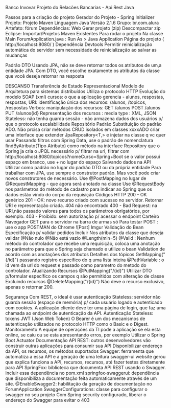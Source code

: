 Banco Invovar
Projeto do Relacões Bancarias - Api Rest Java

Passos para a criação do projeto
Gerador do Projeto - Spring Initializer
Projeto: Projeto Maven
Linguagem Java
Versão 2.1.6
Grupo: br.com.alura
Artefato: fórum
Dependências: Web
Gerar projeto (zip)
Descompactar zip
Eclipse: Importar/Projetos Maven Existentes
Para rodar o projeto
Na classe Main ForumApplication.java : Run As > Java Application
Página do projeto ( http://localhost:8080/ )
Dependência Devtools
Permitir reinicialização automática do servidor sem necessidade de reinicialização ao salvar as mudanças

Padrão DTO
Usando JPA, não se deve retornar todos os atributos de um,a entidade JPA. Com DTO, você escolhe exatamente os atributos da classe que você deseja retornar na resposta

DESCANSO
Transferência de Estado Representacional
Modelo de Arquitetura para sistemas distribuídos
Utiliza o protocolo HTTP
Evolução do modelo SOAP (xml)
cursos: o que a aplicação gerencia - alunos, respostas, respostas,
URI: identificação única dos recursos: /alunos, /topicos, /respostas
Verbos: manipulação dos recursos: GET /alunos POST /alunos PUT /alunos{id}
Representação dos recursos : media type : XML, JSON
Stateless: não tenha guarda sessão - não armazena dados dos usuários p/ que o protocolo escalabilidade
Repositório Padrão
Substituição do padrão ADO. Não prcisa criar métodos CRUD isolados em classes xxxxADO
criar uma interface que extender JpaRepository<T,> e injetar na classe q vc quer usar
Passando filtros
com Spring Data, use o padrão de nomenclatura findByAtributo(Tipo Atributo) como método na interface Repository que o Spring ja cria o JPQL necessário p/ filtrar
na url, filtrar com http://localhost:8080/topicos?nomeCurso=Spring+Boot
se o valor possui espaço em branco, use + no lugar do espaço
Salvando dados na API
Utilizar como padrão no lugar do padrão DTO ou da própria entidade
Para trabalhar com JPA, use sempre o construtor padrão. Mas você pode criar novos construtores de necessário.
Use @PostMapping no lugar de @RequestMapping - que agora será anotado na classe
Use @RequestBody nos parâmetros do método de cadastro para indicar ao Spring que os dados estão vindo do corpo da requisição
Códigos HTTP
200 - OK genérico
201 - OK: novo recurso criado com sucesso no servidor. Retornar URI e representação criada.
404 não encontrado
400 - Bad Request: na URI,não passado valores para todos os parâmetros obrigatórios, por exemplo.
403 - Proibido: sem autorização p/ acessar o endpoint
Carteiro
Navegador GET para o servidor na barra de armas só
Para testar POST : use o app POSTMAN do Chrome ![Post] Imgur
Validação do Bean
Especificação p/ validar pedidos
Incluir Nos atributos da classe que deseja validar
@Não nulo
@Não está vazio
@Length(min=5)
@Valid : Nenhum método do controlador que recebe uma requisição, coloca uma anotação no parâmetro para que o Spring seja chamado e utilize o bean Validation de acordo com as anotações dos atributos
Detalhes dos tópicos
GetMapping("{/id}") passando registro específico do q uma lista inteira
@PathVariable : o id vem da url do request e passado como parametro do metodo do controlador.
Atualizando Recursos
@PutMapping("/{id}")
Utilizar DTO p/formular específico os campos q são permitidos com alteração de classe
Excluindo recursos
@DeleteMapping("/{id}")
Não deve o recurso exclusivo, apenas o retornar 200.


Segurança
Com REST, o ideal é usar autenticação Stateless: servidor não guarda sessão (espaço de memória) p/ cada usuário logado e autenticado com cookies.
A aplicação cliente deve ter uma página de login, que faz uma chamada ao endpoint de autenticação da API.
Autenticação Stateless: tokens JWT (Json Web Token)
O Bearer é um dos mecanismos de autenticação utilizados no protocolo HTTP como o Basic e o Digest.
Monitoramento
A equipe de operações da TI pode a aplicação se ela esta online, se caiu ou se esta apresentando erros, por exemplo
Utilizar o Spring Boot Actuator
Documentação
API REST: outros desenvolvedores vão construir outras aplicações para consumir sua API
Disponibilizar endereço da API, os recursos, os métodos suportados
Swagger: ferramenta que automatiza a essa API e a geração de uma leitura
swagger-ui website gerou que explica funciona a API, recursos, recursos, até fazer testes diretamente para API
SpringFox: biblioteca que documenta API REST usando o Swagger. Incluir essa dependência no pom.xml
springfox-swaggerui: dependência que disponibiliza a documentação feita automaticamente através de um site.
@EnableSwagger2: habilitação da geração de documentação no ForumApplication
SwaggerConfigurations: classe para configurar o swagger no seu projeto
Com Spring security configurado, liberar o endereço do Swagger para evitar o 403
